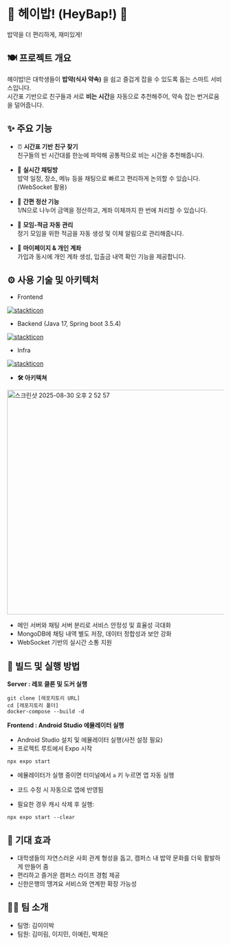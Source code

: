 # 🌟 헤이밥! (HeyBap!) 🌟
밥약을 더 편리하게, 재미있게!

## 🍽️ 프로젝트 개요  
헤이밥!은 대학생들이 **밥약(식사 약속)** 을 쉽고 즐겁게 잡을 수 있도록 돕는 스마트 서비스입니다.  
시간표 기반으로 친구들과 서로 **비는 시간**을 자동으로 추천해주어, 약속 잡는 번거로움을 덜어줍니다.


## ✨ 주요 기능  

- ⏰ **시간표 기반 친구 찾기**  
  친구들의 빈 시간대를 한눈에 파악해 공통적으로 비는 시간을 추천해줍니다.

- 💬 **실시간 채팅방**  
  밥약 일정, 장소, 메뉴 등을 채팅으로 빠르고 편리하게 논의할 수 있습니다. (WebSocket 활용)

- 💸 **간편 정산 기능**  
  1/N으로 나누어 금액을 정산하고, 계좌 이체까지 한 번에 처리할 수 있습니다.

- 🏦 **모임-적금 자동 관리**  
  정기 모임을 위한 적금을 자동 생성 및 이체 알림으로 관리해줍니다.

- 👤 **마이페이지 & 개인 계좌**  
  가입과 동시에 개인 계좌 생성, 입출금 내역 확인 기능을 제공합니다.

## ⚙️ 사용 기술 및 아키텍처  
- Frontend
  
[![stackticon](https://firebasestorage.googleapis.com/v0/b/stackticon-81399.appspot.com/o/images%2F1756533792002?alt=media&token=89369591-caa6-4ad1-8d5d-fe7f4bdc145f)](https://github.com/msdio/stackticon)
- Backend (Java 17, Spring boot 3.5.4)

[![stackticon](https://firebasestorage.googleapis.com/v0/b/stackticon-81399.appspot.com/o/images%2F1756534714859?alt=media&token=0039fc6a-b8f0-4549-838e-dda1c1531406)](https://github.com/msdio/stackticon)

- Infra

[![stackticon](https://firebasestorage.googleapis.com/v0/b/stackticon-81399.appspot.com/o/images%2F1756534122157?alt=media&token=75fa41f8-5b0d-4bff-a58c-3cddf0cabaf2)](https://github.com/msdio/stackticon)

- **🛠️ 아키텍쳐**

<img width="809" height="523" alt="스크린샷 2025-08-30 오후 2 52 57" src="https://github.com/user-attachments/assets/7609a1a9-511f-43d1-aca8-1a9d16df878a" />

- 메인 서버와 채팅 서버 분리로 서비스 안정성 및 효율성 극대화  
- MongoDB에 채팅 내역 별도 저장, 데이터 정합성과 보안 강화  
- WebSocket 기반의 실시간 소통 지원

## 🔨 빌드 및 실행 방법

**Server : 레포 클론 및 도커 실행**
```
git clone [레포지토리 URL]
cd [레포지토리 폴더]
docker-compose --build -d
```

**Frontend : Android Studio 에뮬레이터 실행**

- Android Studio 설치 및 에뮬레이터 실행(사전 설정 필요)  
- 프로젝트 루트에서 Expo 시작  
```
npx expo start
```

- 에뮬레이터가 실행 중이면 터미널에서 `a` 키 누르면 앱 자동 실행  
- 코드 수정 시 자동으로 앱에 반영됨  

- 필요한 경우 캐시 삭제 후 실행:  
```
npx expo start --clear
```

## 🎯 기대 효과  

- 대학생들의 자연스러운 사회 관계 형성을 돕고, 캠퍼스 내 밥약 문화를 더욱 활발하게 만들어 줌
- 편리하고 즐거운 캠퍼스 라이프 경험 제공
- 신한은행의 땡겨요 서비스와 연계한 확장 가능성

## 🐻‍❄️ 팀 소개
- 팀명: 김이이박  
- 팀원: 김미림, 이지민, 이예린, 박재은  
